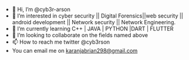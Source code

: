 - 👋 Hi, I’m @cyb3r-arson
- 👀 I’m interested in cyber security || Digital Forensics||web security || android development || Network security || Network Engineering.
- 🌱 I’m currently learning C++ | JAVA | PYTHON |DART | FLUTTER
- 💞️ I’m looking to collaborate on the fields named above
- 📫 How to reach me twitter @cyb3rson
- You can email me on karanjabrian298@gmail.com

<!---
Parrot64/Parrot64 is a ✨ special ✨ repository because its `README.md` (this file) appears on your GitHub profile.
You can click the Preview link to take a look at your changes.
--->
